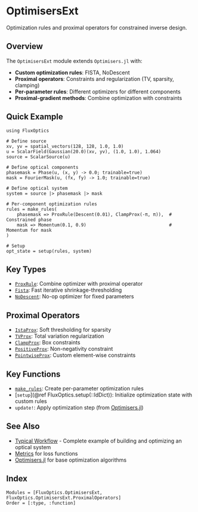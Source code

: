 # OptimisersExt

Optimization rules and proximal operators for constrained inverse design.

## Overview

The `OptimisersExt` module extends `Optimisers.jl` with:
- **Custom optimization rules**: FISTA, NoDescent
- **Proximal operators**: Constraints and regularization (TV, sparsity, clamping)
- **Per-parameter rules**: Different optimizers for different components
- **Proximal-gradient methods**: Combine optimization with constraints

## Quick Example

```@example
using FluxOptics

# Define source
xv, yv = spatial_vectors(128, 128, 1.0, 1.0)
u = ScalarField(Gaussian(20.0)(xv, yv), (1.0, 1.0), 1.064)
source = ScalarSource(u)

# Define optical components
phasemask = Phase(u, (x, y) -> 0.0; trainable=true)
mask = FourierMask(u, (fx, fy) -> 1.0; trainable=true)

# Define optical system
system = source |> phasemask |> mask

# Per-component optimization rules
rules = make_rules(
    phasemask => ProxRule(Descent(0.01), ClampProx(-π, π)),  # Constrained phase
    mask => Momentum(0.1, 0.9)                               # Momentum for mask
)

# Setup
opt_state = setup(rules, system)
```

## Key Types

- [`ProxRule`](@ref): Combine optimizer with proximal operator
- [`Fista`](@ref): Fast iterative shrinkage-thresholding
- [`NoDescent`](@ref): No-op optimizer for fixed parameters

## Proximal Operators

- [`IstaProx`](@ref): Soft thresholding for sparsity
- [`TVProx`](@ref): Total variation regularization
- [`ClampProx`](@ref): Box constraints
- [`PositiveProx`](@ref): Non-negativity constraint
- [`PointwiseProx`](@ref): Custom element-wise constraints

## Key Functions

- [`make_rules`](@ref): Create per-parameter optimization rules
- [`setup`](@ref FluxOptics.setup(::IdDict)): Initialize optimization state with custom rules
- `update!`: Apply optimization step (from [Optimisers.jl](https://fluxml.ai/Optimisers.jl/stable/api/#Optimisers.update!))

## See Also

- [Typical Workflow](../index.md#typical-workflow-beam-splitter) - Complete example of building and optimizing an optical system
- [Metrics](../metrics/index.md) for loss functions
- [Optimisers.jl](https://fluxml.ai/Optimisers.jl/stable/) for base optimization algorithms

## Index

```@index
Modules = [FluxOptics.OptimisersExt, FluxOptics.OptimisersExt.ProximalOperators]
Order = [:type, :function]
```
